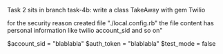 
Task 2 sits in branch task-4b:
write a class TakeAway with gem Twilio


for the security reason created file "./local.config.rb"
the file content has personal information like twilio account_sid and so on"

$account_sid = "blablabla"
$auth_token = "blablabla"
$test_mode = false

